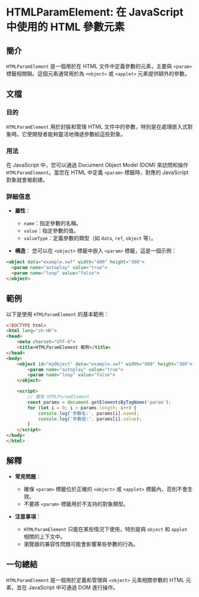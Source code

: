 <!--
Meta Description: # HTMLParamElement: 在 JavaScript 中使用的 HTML 參數元素 ## 簡介 `HTMLParamElement` 是一個用於在 HTML 文件中定義參數的元素，主要與 `<param>` 標籤相關聯。這個元素通常用於為 `<object>` 或 `<applet>` ...
Meta Keywords: object, html, param, htmlparamelement, name
-->

# HTMLParamElement: 在 JavaScript 中使用的 HTML 參數元素

## 簡介
`HTMLParamElement` 是一個用於在 HTML 文件中定義參數的元素，主要與 `<param>` 標籤相關聯。這個元素通常用於為 `<object>` 或 `<applet>` 元素提供額外的參數。

## 文檔
### 目的
`HTMLParamElement` 用於封裝和管理 HTML 文件中的參數，特別是在處理嵌入式對象時。它使開發者能夠靈活地傳遞參數給這些對象。

### 用法
在 JavaScript 中，您可以通過 Document Object Model (DOM) 來訪問和操作 `HTMLParamElement`。當您在 HTML 中定義 `<param>` 標籤時，對應的 JavaScript 對象就會被創建。

### 詳細信息
- **屬性**：
  - `name`：指定參數的名稱。
  - `value`：指定參數的值。
  - `valueType`：定義參數的類型（如 `data`, `ref`, `object` 等）。

- **構造**：
您可以在 `<object>` 標籤中嵌入 `<param>` 標籤，這是一個示例：
```html
<object data="example.swf" width="400" height="300">
  <param name="autoplay" value="true">
  <param name="loop" value="false">
</object>
```

## 範例
以下是使用 `HTMLParamElement` 的基本範例：

```html
<!DOCTYPE html>
<html lang="zh-HK">
<head>
    <meta charset="UTF-8">
    <title>HTMLParamElement 範例</title>
</head>
<body>
    <object id="myObject" data="example.swf" width="400" height="300">
        <param name="autoplay" value="true">
        <param name="loop" value="false">
    </object>

    <script>
        // 獲取 HTMLParamElement
        const params = document.getElementsByTagName('param');
        for (let i = 0; i < params.length; i++) {
            console.log('參數名:', params[i].name);
            console.log('參數值:', params[i].value);
        }
    </script>
</body>
</html>
```

## 解釋
- **常見問題**：
  - 確保 `<param>` 標籤位於正確的 `<object>` 或 `<applet>` 標籤內，否則不會生效。
  - 不要將 `<param>` 標籤用於不支持的對象類型。

- **注意事項**：
  - `HTMLParamElement` 只能在某些情況下使用，特別是與 `object` 和 `applet` 相關的上下文中。
  - 瀏覽器的兼容性問題可能會影響某些參數的行為。

## 一句總結
`HTMLParamElement` 是一個用於定義和管理與 `<object>` 元素相關參數的 HTML 元素，並在 JavaScript 中可通過 DOM 進行操作。